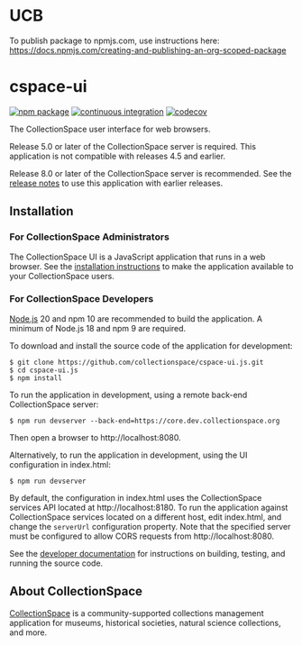 # UCB
To publish package to npmjs.com, use instructions here: https://docs.npmjs.com/creating-and-publishing-an-org-scoped-package
# cspace-ui

[![npm package](https://img.shields.io/npm/v/cspace-ui.svg)](https://www.npmjs.com/package/cspace-ui)
[![continuous integration](https://github.com/collectionspace/cspace-ui.js/actions/workflows/ci-js.yml/badge.svg?branch=master&event=push)](https://github.com/collectionspace/cspace-ui.js/actions/workflows/ci-js.yml)
[![codecov](https://codecov.io/gh/collectionspace/cspace-ui.js/branch/master/graph/badge.svg?token=rQ8jLRZlXs)](https://app.codecov.io/gh/collectionspace/cspace-ui.js)

The CollectionSpace user interface for web browsers.

Release 5.0 or later of the CollectionSpace server is required. This application is not compatible with releases 4.5 and earlier.

Release 8.0 or later of the CollectionSpace server is recommended. See the [release notes](https://github.com/collectionspace/cspace-ui.js/tree/master/RELEASE_NOTES.md) to use this application with earlier releases.

## Installation

### For CollectionSpace Administrators

The CollectionSpace UI is a JavaScript application that runs in a web browser. See the [installation instructions](https://github.com/collectionspace/cspace-ui.js/tree/master/docs/installation) to make the application available to your CollectionSpace users.

### For CollectionSpace Developers

[Node.js](https://nodejs.org/) 20 and npm 10 are recommended to build the application. A minimum of Node.js 18 and npm 9 are required.

To download and install the source code of the application for development:

```
$ git clone https://github.com/collectionspace/cspace-ui.js.git
$ cd cspace-ui.js
$ npm install
```

To run the application in development, using a remote back-end CollectionSpace server:

```
$ npm run devserver --back-end=https://core.dev.collectionspace.org
```

Then open a browser to http://localhost:8080.

Alternatively, to run the application in development, using the UI configuration in index.html:

```
$ npm run devserver
```

By default, the configuration in index.html uses the CollectionSpace services API located at
http://localhost:8180. To run the application against CollectionSpace services located on a
different host, edit index.html, and change the `serverUrl` configuration property. Note that the
specified server must be configured to allow CORS requests from http://localhost:8080.

See the [developer documentation](https://github.com/collectionspace/cspace-ui.js/tree/master/docs/developer) for instructions on building, testing, and running the source code.

## About CollectionSpace

[CollectionSpace](http://www.collectionspace.org/) is a community-supported collections management application for museums, historical societies, natural science collections, and more.
